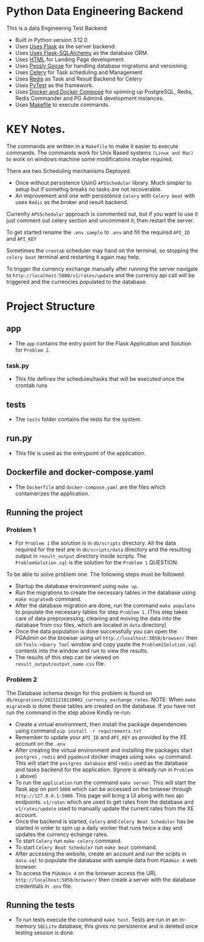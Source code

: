 # Python Data Engineering Backend

This is a data Engineering Test Backend

- Built in Python version 3.12.0
- Uses [Uses Flask](https://flask.palletsprojects.com/en/2.1.x/) as the server backend.
- Uses [Uses Flask-SQLAlchemy](https://flask-sqlalchemy.palletsprojects.com/en/3.1.x/) as the database ORM.
- Uses [HTML](https://en.wikipedia.org/wiki/HTML) for Landing Page development.
- Uses [Pessly Goose](https://pressly.github.io/goose/) for handling database migrations and versioning.
- Uses [Celery](https://docs.celeryq.dev/en/stable/getting-started/introduction.html) for Task scheduling and Management
- Uses [Redis](https://redis.io/) as Task and Result Backend for Celery
- Uses [PyTest](https://docs.pytest.org/en/7.1.x/) as the framework.
- Uses [Docker and Docker Compose](https://docs.docker.com/compose/) for spinning up PostgreSQL, Redis, Redis Commander and PG Admin4 development instances.
- Uses [Makefile](https://makefiletutorial.com/) to execute commands.

# KEY Notes.
The commands are written in a `Makefile` to make it easier to execute commands. The commands work for Unix Based systems `(Linux and Mac)` to work on  windows machine some modifications maybe required.

There are two Scheduling mechanisms Deployed.
- Once without persistence UsinG `APSSchedular` library. Much simpler to setup but if somethig breaks no tasks are not recoverable.
- An improvement and one with persistence `Celery` with `Celery beat` with uses `Redis` as the broker and result backend.

Currenlty `APSSchedular` approach is commented out, but if you want to use it just comment out celery section and uncomment it, then restart the server.

To get started rename the `.env.sample` to `.env` and fill the required `API_ID` and `API_KEY`

Sometimes the `crontab` scheduler may hand on the terminal, so stopping the `celery beat` terminal and restarting it again may help.

To trigger the currency exchange manually after running the server navigate to `http://localhost:5080/v1/rates/update` and the currency api call will be triggered and the currencies populated to the database.

# Project Structure

## app
- The `app` contains the entry point for the Flask Application and Solution for `Problem 2`.
### task.py
- This file defines the schedules/tasks that will be executed once the crontab runs

## tests
- The `tests` folder contains the tests for the system.
  
## run.py
- This file is used as the entrypoint of the application.


## Dockerfile and docker-compose.yaml
- The `Dockerfile` and `docker-compose.yaml` are the files which containerizes the application.

## Running the project 
### Problem 1
- For `Problem 1` the solution is in `db/scripts` directory. All the data required for the test are in `db/scripts/data` directory and the resulting output in `result_output` directory inside scripts. The `ProblemSolution.sql` is the solution for the `Problem 1` QUESTION. 

To be able to solve problem one. The following steps must be followed.
- Startup the database environment using `make up`.
- Run the migrations to create the necessary tables in the database using `make migratedb` command.
- After the database migration are done, run the command `make populate` to populate the necessary tables for step `Problem 1`. (This step takes care of data preprocessing, cleaning and moving the data into the database from csv files, which are located in `data` directory)
- Once the data population is done successfully you can open the PGAdmin on the browser using url `http://localhost:5050/browser/` then on `Tools->Query Tool` window and copy paste the `Problem1Solution.sql` contents into the window and run to view the results.
- The results of this step can be viewed on `result_output/output_name.csv` file.

### Problem 2
The Database schema design for this problem is found on `db/migrations/20231210110802_currency_exchange_rates`. NOTE: When `make migratedb` is done these tables are created on the database. If you have not run the command in the step above Kindly re-run.
- Create a virtual environment, then install the package dependencies using command `pip install -r requirements.txt`
- Remember to update your `API_ID` and `API_KEY` as provided by the XE account on the `.env`
- After creating the virtual environment and installing the packages start `postgres` , `redis` and `pgadmin4` docker images using `make up` command. This will start the `postgres database` and `redis` used as the database and tasks backend for the application. (Ignore is already run in `Problem 1` above)
- To run the `application` run the command `make server`. This will start the flask app on port `5080` which can be accessed on the browser through `http://127.0.0.1:5080`. This page will bring a UI along with two api endpoints. `v1/rates` which are used to get rates from the database and `v1/rates/update` used to manually update the current rates from the XE account.
- Once the backend is started, `Celery` and `Celery Beat Scheduler` has be started in order to spin up a daily worker that runs twice a day and updates the currency echange rates.
- To start `Celery` run `make celery` command.
- To start `Celery Beat Scheduler` run `make beat` command.
- After accessing the website, create an account and run the scipts in `data.sql` to populate the database with sample data from `PGAdmin 4` web browser.
- To access the `PGAdmin 4` on the browser access the URL `http://localhost:5050/browser/` then create a server with the database credentials in `.env` file.
  
## Running the tests
- To run tests execute the command `make test`. Tests are run in an in-memory `SQLLite` database, this gives no persistence and is deleted once testing session is done.
